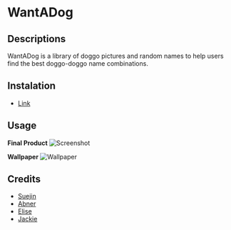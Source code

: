 # WantADog

## Descriptions
WantADog is a library of doggo pictures and random names to help users find the best doggo-doggo name combinations.

## Instalation
* [Link](https://AbnerTor/github.io/WantADog)


## Usage
<b>Final Product</b>
![Screenshot](https://xxx)

<b>Wallpaper</b>
![Wallpaper](https://xxx)


## Credits
* [Suejin](https://github.com/suejinkim20)
* [Abner](https://github.com/AbnerTor)
* [Elise](https://github.com/elisesamanthadaly)
* [Jackie](https://github.com/jaque-leen)

